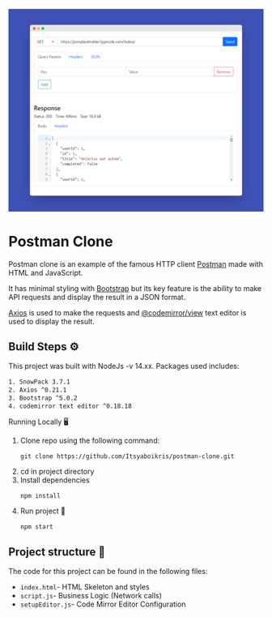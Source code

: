 ![example of postman clone running](screenshots/screenshots.png)

# Postman Clone

Postman clone is an example of the famous HTTP client [Postman](https://www.postman.com) made with HTML and JavaScript. 

It has minimal styling with [Bootstrap](https://getbootstrap.com/) but its key feature is the ability to make API requests and display the result in a JSON format. 

[Axios](https://www.npmjs.com/package/axios) is used to make the requests and [@codemirror/view](https://www.npmjs.com/package/@codemirror/view) text editor is used to display the result.


## Build Steps ⚙

This project was built with NodeJs -v 14.xx. Packages used includes:

    1. SnowPack 3.7.1
    2. Axios ^0.21.1
    3. Bootstrap ^5.0.2
    4. codemirror text editor ^0.18.18
    

Running Locally 🖥️
1. Clone repo using the following command:
    ```shell script
    git clone https://github.com/Itsyaboikris/postman-clone.git 
    ```
2. cd in project directory
4. Install dependencies
    ```shell script
    npm install
    ```
5. Run project 🎉
    ```shell script
    npm start
    ```

## Project structure 📁

The code for this project can be found in the following files:

- `index.html`- HTML Skeleton and styles
- `script.js`- Business Logic (Network calls)
- `setupEditor.js`- Code Mirror Editor Configuration

